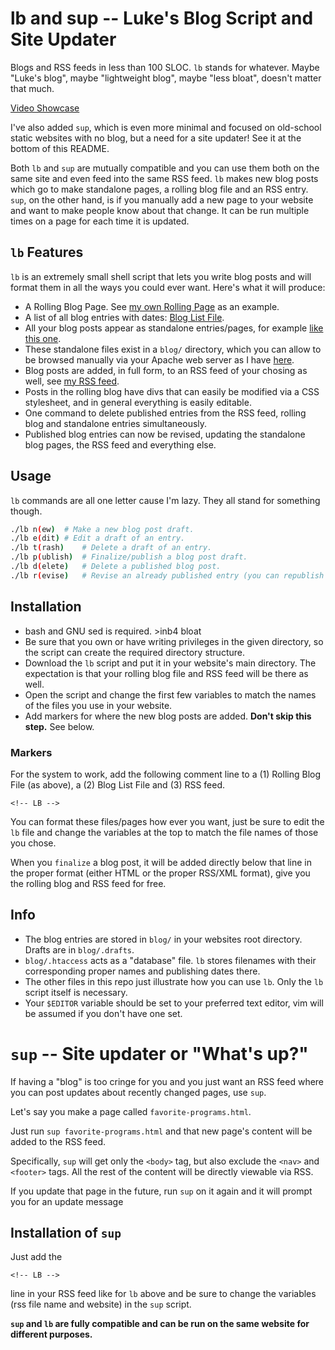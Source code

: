 # lb and sup -- Luke's Blog Script and Site Updater

Blogs and RSS feeds in less than 100 SLOC. `lb` stands for whatever. Maybe "Luke's blog", maybe "lightweight blog", maybe "less bloat", doesn't matter that much.

[Video Showcase](https://videos.lukesmith.xyz/videos/watch/dee2921b-3f85-4801-b06a-328d0758a7b3)

I've also added `sup`, which is even more minimal and focused on old-school static websites with no blog, but a need for a site updater! See it at the bottom of this README.

Both `lb` and `sup` are mutually compatible and you can use them both on the same site and even feed into the same RSS feed.
`lb` makes new blog posts which go to make standalone pages, a rolling blog file and an RSS entry. `sup`, on the other hand, is if you manually add a new page to your website and want to make people know about that change. It can be run multiple times on a page for each time it is updated.

## `lb` Features

`lb` is an extremely small shell script that lets you write blog posts and will format them in all the ways you could ever want. Here's what it will produce:

- A Rolling Blog Page. See [my own Rolling Page](https://lukesmith.xyz/blog.html) as an example.
- A list of all blog entries with dates: [Blog List File](https://lukesmith.xyz/blogindex.html).
- All your blog posts appear as standalone entries/pages, for example [like this one](https://lukesmith.xyz/blog/the-real-bronze-age-mindset.html).
- These standalone files exist in a `blog/` directory, which you can allow to be browsed manually via your Apache web server as I have [here](http://lukesmith.xyz/blog).
- Blog posts are added, in full form, to an RSS feed of your chosing as well, see [my RSS feed](https://lukesmith.xyz/rss.xml).
- Posts in the rolling blog have divs that can easily be modified via a CSS stylesheet, and in general everything is easily editable.
- One command to delete published entries from the RSS feed, rolling blog and standalone entries simultaneously.
- Published blog entries can now be revised, updating the standalone blog pages, the RSS feed and everything else.

## Usage

`lb` commands are all one letter cause I'm lazy. They all stand for something though.

```sh
./lb n(ew)	# Make a new blog post draft.
./lb e(dit)	# Edit a draft of an entry.
./lb t(rash)	# Delete a draft of an entry.
./lb p(ublish)	# Finalize/publish a blog post draft.
./lb d(elete)	# Delete a published blog post.
./lb r(evise)	# Revise an already published entry (you can republish it with `lb p` when done)
```

## Installation

+ bash and GNU sed is required. >inb4 bloat
+ Be sure that you own or have writing privileges in the given directory, so the script can create the required directory structure.
+ Download the `lb` script and put it in your website's main directory. The expectation is that your rolling blog file and RSS feed will be there as well.
+ Open the script and change the first few variables to match the names of the files you use in your website.
+ Add markers for where the new blog posts are added. **Don't skip this step.** See below.

### Markers

For the system to work, add the following comment line to a (1) Rolling Blog File (as above), a (2) Blog List File and (3) RSS feed.

```
<!-- LB -->
```

You can format these files/pages how ever you want, just be sure to edit the `lb` file and change the variables at the top to match the file names of those you chose.

When you `finalize` a blog post, it will be added directly below that line in the proper format (either HTML or the proper RSS/XML format), give you the rolling blog and RSS feed for free.

## Info

- The blog entries are stored in `blog/` in your websites root directory. Drafts are in `blog/.drafts`.
- `blog/.htaccess` acts as a "database" file. `lb` stores filenames with their corresponding proper names and publishing dates there.
- The other files in this repo just illustrate how you can use `lb`. Only the `lb` script itself is necessary.
- Your `$EDITOR` variable should be set to your preferred text editor, vim will be assumed if you don't have one set.

# `sup` -- Site updater or "What'**s up**?"

If having a "blog" is too cringe for you and you just want an RSS feed where you can post updates about recently changed pages, use `sup`.

Let's say you make a page called `favorite-programs.html`.

Just run `sup favorite-programs.html` and that new page's content will be added to the RSS feed.

Specifically, `sup` will get only the `<body>` tag, but also exclude the `<nav>` and `<footer>` tags. All the rest of the content will be directly viewable via RSS.

If you update that page in the future, run `sup` on it again and it will prompt you for an update message

## Installation of `sup`

Just add the

```
<!-- LB -->
```

line in your RSS feed like for `lb` above and be sure to change the variables (rss file name and website) in the `sup` script.


**`sup` and `lb` are fully compatible and can be run on the same website for different purposes.**
